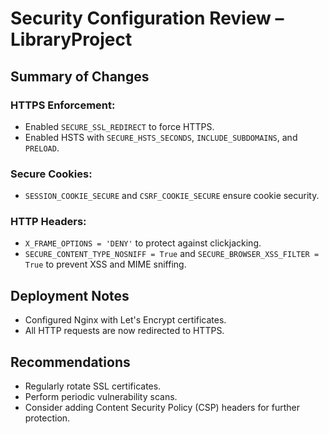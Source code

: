 # Security Configuration Review – LibraryProject

## Summary of Changes

### HTTPS Enforcement:

- Enabled `SECURE_SSL_REDIRECT` to force HTTPS.
- Enabled HSTS with `SECURE_HSTS_SECONDS`, `INCLUDE_SUBDOMAINS`, and `PRELOAD`.

### Secure Cookies:

- `SESSION_COOKIE_SECURE` and `CSRF_COOKIE_SECURE` ensure cookie security.

### HTTP Headers:

- `X_FRAME_OPTIONS = 'DENY'` to protect against clickjacking.
- `SECURE_CONTENT_TYPE_NOSNIFF = True` and `SECURE_BROWSER_XSS_FILTER = True` to prevent XSS and MIME sniffing.

## Deployment Notes

- Configured Nginx with Let's Encrypt certificates.
- All HTTP requests are now redirected to HTTPS.

## Recommendations

- Regularly rotate SSL certificates.
- Perform periodic vulnerability scans.
- Consider adding Content Security Policy (CSP) headers for further protection.
